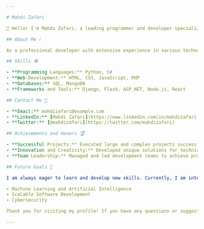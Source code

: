 ```yaml
---

# Mahdi Zafari

👋 Hello! I'm Mahdi Zafari, a leading programmer and developer specializing in web and software development. Here, you can explore my projects, achievements, and contributions in the technology world.

## About Me ℹ️

As a professional developer with extensive experience in various technologies, I am passionate about creating innovative and effective solutions for complex problems. My expertise in multiple programming languages and tools enables me to successfully tackle challenging projects and achieve excellent results.

## Skills 🛠️

- **Programming Languages:** Python, C#
- **Web Development:** HTML, CSS, JavaScript, PHP
- **Databases:** SQL, MongoDB
- **Frameworks and Tools:** Django, Flask, ASP.NET, Node.js, React

## Contact Me 📧

- **Email:** mahdizafari@example.com
- **LinkedIn:** [Mahdi Zafari](https://www.linkedin.com/in/mahdizafari)
- **Twitter:** [@mahdizafari](https://twitter.com/mahdizafari)

## Achievements and Honors 🏆

- **Successful Projects:** Executed large and complex projects successfully and received positive feedback from clients.
- **Innovation and Creativity:** Developed unique solutions for technical problems and enhanced system efficiency.
- **Team Leadership:** Managed and led development teams to achieve project goals on time.

## Future Goals 🎯

I am always eager to learn and develop new skills. Currently, I am interested in enhancing my knowledge in the following areas:

- Machine Learning and Artificial Intelligence
- Scalable Software Development
- Cybersecurity

Thank you for visiting my profile! If you have any questions or suggestions, feel free to get in touch.

--- 
```

